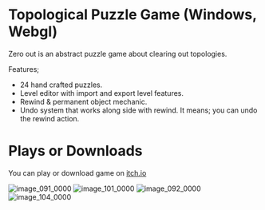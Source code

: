 # Topological Puzzle Game (Windows, Webgl)

Zero out is an abstract puzzle game about clearing out topologies. 

Features;

- 24 hand crafted puzzles. 
- Level editor with import and export level features. 
- Rewind & permanent object mechanic.
- Undo system that works along side with rewind. It means; you can undo the rewind action.

# Plays or Downloads

You can play or download game on [itch.io](https://ahmet-bugra-erbas.itch.io/zero-out)


![image_091_0000](https://github.com/AhmetBgr/zero-out-game/assets/51510899/6c3f168e-c9e7-43ff-be9e-a51c162721c0)
![image_101_0000](https://github.com/AhmetBgr/zero-out-game/assets/51510899/c9374faf-497f-412d-a860-c7ceee25382a)
![image_092_0000](https://github.com/AhmetBgr/zero-out-game/assets/51510899/34c8cb75-25c1-4841-8129-0c1d42f18c08)
![image_104_0000](https://github.com/AhmetBgr/zero-out-game/assets/51510899/59bc5f97-1e5e-48b8-a4db-9cd88b8e604f)
